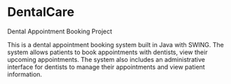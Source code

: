 # DentalCare
Dental Appointment Booking Project

This is a dental appointment booking system built in Java with SWING. The system allows patients to book appointments with dentists, view their upcoming appointments. The system also includes an administrative interface for dentists to manage their appointments and view patient information.

